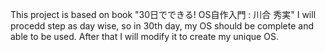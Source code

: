 This project is based on book "30日でできる! OS自作入門 : 川合 秀実"
I will procedd step as day wise, so in 30th day, my OS should be complete and able to be used.
After that I will modify it to create my unique OS.
